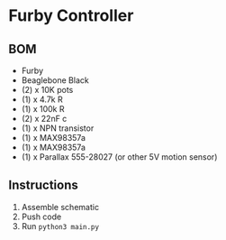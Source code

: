 # Furby Controller

## BOM

* Furby
* Beaglebone Black
* (2) x 10K pots
* (1) x 4.7k R
* (1) x 100k R
* (2) x 22nF c
* (1) x NPN transistor
* (1) x MAX98357a
* (1) x MAX98357a
* (1) x Parallax 555-28027 (or other 5V motion sensor)

## Instructions

1. Assemble schematic
2. Push code
3. Run `python3 main.py`

